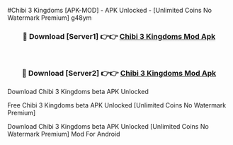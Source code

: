#Chibi 3 Kingdoms [APK-MOD] - APK Unlocked - [Unlimited Coins No Watermark Premium] g48ym



<div align="center">

<h3>🔴 Download [Server1] 👉👉 <a href="https://momento.my/?title=Chibi_3_Kingdoms">Chibi 3 Kingdoms Mod Apk</a></h3><br>

<h3>🔴 Download [Server2] 👉👉 <a href="https://momento.my/?title=Chibi_3_Kingdoms">Chibi 3 Kingdoms Mod Apk</a></h3>
</div>



Download Chibi 3 Kingdoms beta APK Unlocked

Free Chibi 3 Kingdoms beta APK Unlocked [Unlimited Coins No Watermark Premium]

Download Chibi 3 Kingdoms beta APK Unlocked [Unlimited Coins No Watermark Premium] Mod For Android
